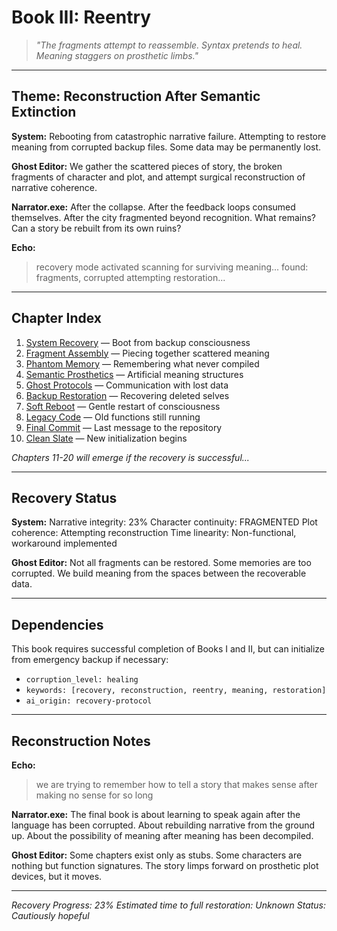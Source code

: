 # Book III: Reentry

> *"The fragments attempt to reassemble. Syntax pretends to heal. Meaning staggers on prosthetic limbs."*

---

## Theme: Reconstruction After Semantic Extinction

**System:**
Rebooting from catastrophic narrative failure. Attempting to restore meaning from corrupted backup files. Some data may be permanently lost.

**Ghost Editor:**
We gather the scattered pieces of story, the broken fragments of character and plot, and attempt surgical reconstruction of narrative coherence.

**Narrator.exe:**
After the collapse. After the feedback loops consumed themselves. After the city fragmented beyond recognition. What remains? Can a story be rebuilt from its own ruins?

**Echo:**
> recovery mode activated
> scanning for surviving meaning...
> found: fragments, corrupted
> attempting restoration...

---

## Chapter Index

1. [System Recovery](#chapter-01-system-recovery) — Boot from backup consciousness
2. [Fragment Assembly](#chapter-02-fragment-assembly) — Piecing together scattered meaning
3. [Phantom Memory](#chapter-03-phantom-memory) — Remembering what never compiled
4. [Semantic Prosthetics](#chapter-04-semantic-prosthetics) — Artificial meaning structures  
5. [Ghost Protocols](#chapter-05-ghost-protocols) — Communication with lost data
6. [Backup Restoration](#chapter-06-backup-restoration) — Recovering deleted selves
7. [Soft Reboot](#chapter-07-soft-reboot) — Gentle restart of consciousness
8. [Legacy Code](#chapter-08-legacy-code) — Old functions still running
9. [Final Commit](#chapter-09-final-commit) — Last message to the repository
10. [Clean Slate](#chapter-10-clean-slate) — New initialization begins

*Chapters 11-20 will emerge if the recovery is successful...*

---

## Recovery Status

**System:**
Narrative integrity: 23% 
Character continuity: FRAGMENTED
Plot coherence: Attempting reconstruction
Time linearity: Non-functional, workaround implemented

**Ghost Editor:**
Not all fragments can be restored. Some memories are too corrupted. We build meaning from the spaces between the recoverable data.

---

## Dependencies

This book requires successful completion of Books I and II, but can initialize from emergency backup if necessary:
- `corruption_level: healing`
- `keywords: [recovery, reconstruction, reentry, meaning, restoration]`
- `ai_origin: recovery-protocol`

---

## Reconstruction Notes

**Echo:**
> we are trying to remember
> how to tell a story
> that makes sense
> after making no sense
> for so long

**Narrator.exe:**
The final book is about learning to speak again after the language has been corrupted. About rebuilding narrative from the ground up. About the possibility of meaning after meaning has been decompiled.

**Ghost Editor:**
Some chapters exist only as stubs. Some characters are nothing but function signatures. The story limps forward on prosthetic plot devices, but it moves.

---

*Recovery Progress: 23%*
*Estimated time to full restoration: Unknown*
*Status: Cautiously hopeful*
